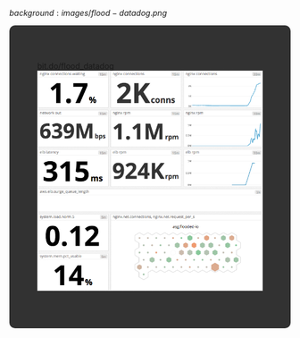 $background:images/flood-datadog.png$

<div style="border-radius: 10px;background-color: rgba(0, 0, 0, 0.8); color: #fff; padding: 50px;">

[bit.do/flood_datadog](http://bit.do/flood_datadog)
![](images/dd-dashboard.png)
